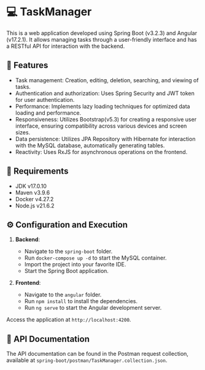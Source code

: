# :computer: TaskManager

This is a web application developed using Spring Boot (v3.2.3) and Angular (v17.2.1). It allows managing tasks through a user-friendly interface and has a RESTful API for interaction with the backend.

## :pushpin: Features

* Task management: Creation, editing, deletion, searching, and viewing of tasks.
* Authentication and authorization: Uses Spring Security and JWT token for user authentication.
* Performance: Implements lazy loading techniques for optimized data loading and performance.
* Responsiveness: Utilizes Bootstrap(v5.3) for creating a responsive user interface, ensuring compatibility across various devices and screen sizes.
* Data persistence: Utilizes JPA Repository with Hibernate for interaction with the MySQL database, automatically generating tables.
* Reactivity: Uses RxJS for asynchronous operations on the frontend.

## :memo: Requirements

* JDK v17.0.10
* Maven v3.9.6
* Docker v4.27.2
* Node.js v21.6.2

## :gear: Configuration and Execution

1. **Backend**:
   
   * Navigate to the `spring-boot` folder.
   * Run `docker-compose up -d` to start the MySQL container.
   * Import the project into your favorite IDE.
   * Start the Spring Boot application.

2. **Frontend**:
   
   * Navigate to the `angular` folder.
   * Run `npm install` to install the dependencies.
   * Run `ng serve` to start the Angular development server.

Access the application at `http://localhost:4200`.

## :bookmark_tabs: API Documentation

The API documentation can be found in the Postman request collection, available at `spring-boot/postman/TaskManager.collection.json`.
